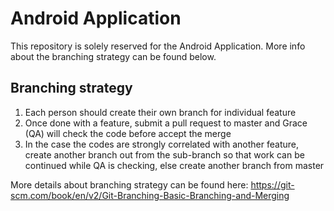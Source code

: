 # Android Application

This repository is solely reserved for the Android Application. More info about the branching strategy can be found below.

## Branching strategy

1. Each person should create their own branch for individual feature
2. Once done with a feature, submit a pull request to master and Grace (QA) will check the code before accept the merge
3. In the case the codes are strongly correlated with another feature, create another branch out from the sub-branch so that work can be continued while QA is checking, else create another branch from master

More details about branching strategy can be found here:
https://git-scm.com/book/en/v2/Git-Branching-Basic-Branching-and-Merging